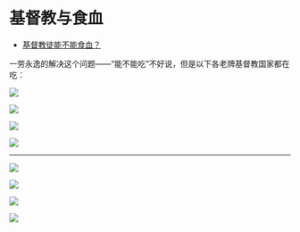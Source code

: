 # 基督教与食血

- [基督教徒能不能食血？](https://www.zhihu.com/question/283193734/answer/616925534)


一劳永逸的解决这个问题——“能不能吃”不好说，但是以下各老牌基督教国家都在吃：


![](https://pic3.zhimg.com/80/v2-e03cc6b048d4f7eb81ae4c4ea8315841_1440w.jpg?source=c8b7c179)

![](https://pic3.zhimg.com/80/v2-9b083d4fd623c96dc6ad76b590a74475_1440w.jpg?source=c8b7c179)

![](https://pica.zhimg.com/80/v2-b9cc08e9addf77d7ace6a985993f3310_1440w.jpg?source=c8b7c179)

![](https://pic1.zhimg.com/80/v2-e53dbf9dc8708eddd77ae52423fa9a9e_1440w.jpg?source=c8b7c179)

  

---


![](https://pic1.zhimg.com/80/v2-e69b9ee7e5df1a31fc7ade5b0142b947_1440w.jpg?source=c8b7c179)

![](https://pic3.zhimg.com/80/v2-42f2989cd38d3761daa93a0df07b74bd_1440w.jpg?source=c8b7c179)

![](https://pica.zhimg.com/80/v2-770016dc68647c0a1c467d41892f2901_1440w.jpg?source=c8b7c179)

![](https://pic2.zhimg.com/80/v2-8dc6aa5d776e83fa65edefe1b2ce2bb7_1440w.jpg?source=c8b7c179)